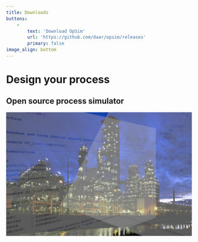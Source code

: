 ```yaml
---
title: Downloads
buttons:
    -
        text: 'Download OpSim'
        url: 'https://github.com/daar/opsim/releases'
        primary: false
image_align: bottom
---
```


# Design your process
## Open source process simulator
![](website-image.png)